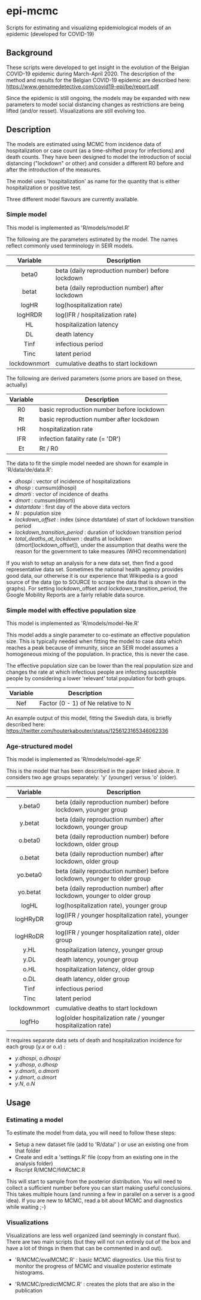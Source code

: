 # epi-mcmc
Scripts for estimating and visualizing epidemiological models of an epidemic (developed for COVID-19)

## Background

These scripts were developed to get insight in the evolution of the
Belgian COVID-19 epidemic during March-April 2020. The description of
the method and results for the Belgian COVID-19 epidemic are described
here: https://www.genomedetective.com/covid19-epi/be/report.pdf

Since the epidemic is still ongoing, the models may be expanded with
new parameters to model social distancing changes as restrictions are
being lifted (and/or resset). Visualizations are still evolving too.

## Description

The models are estimated using MCMC from incidence data of
hospitalization or case count (as a time-shifted proxy for infections)
and death counts. They have been designed to model the introduction of
social distancing ("lockdown" or other) and consider a different R0
before and after the introduction of the measures.

The model uses 'hospitalization' as name for the quantity that is
either hospitalization or positive test.

Three different model flavours are currently available.

### Simple model

This model is implemented as 'R/models/model.R'

The following are the parameters estimated by the model. The names
reflect commonly used terminology in SEIR models.

| Variable | Description                                       |
|:--------:|---------------------------------------------------|
| beta0    | beta (daily reproduction number) before lockdown  |
| betat    | beta (daily reproduction number) after lockdown   |
| logHR    | log(hospitalization rate)                         |
| logHRDR  | log(IFR / hospitalization rate)                   |
| HL       | hospitalization latency                           |
| DL       | death latency                                     |
| Tinf     | infectious period                                 |
| Tinc     | latent period                                     |
| lockdownmort | cumulative deaths to start lockdown           |

The following are derived parameters (some priors are based on these,
actually)

| Variable | Description                                       |
|:--------:|---------------------------------------------------|
| R0       | basic reproduction number before lockdown         |
| Rt       | basic reproduction number after lockdown          |
| HR       | hospitalization rate                              |
| IFR      | infection fatality rate (= 'DR')                  |
| Et       | Rt / R0                                           |

The data to fit the simple model needed are shown for example in 'R/data/de/data.R':

* *dhospi* : vector of incidence of hospitalizations
* *dhosp* : cumsum(dhospi)
* *dmorti* : vector of incidence of deaths
* *dmort* : cumsum(dmorti)
* *dstartdate* : first day of the above data vectors
* *N* : population size
* *lockdown_offset* : index (since dstartdate) of start of lockdown transition period
* *lockdown_transition_period* : duration of lockdown transition period
* *total_deaths_at_lockdown* : deaths at lockdown (dmort[lockdown_offset]), under the assumption that deaths were the reason for the government to take measures (WHO recommendation)

If you wish to setup an analysis for a new data set, then find a good
representative data set. Sometimes the national health agency provides
good data, our otherwise it is our experience that Wikipedia is a good
source of the data (go to SOURCE to scrape the data that is shown in
the graphs). For setting lockdown_offset and
lockdown_transition_period, the Google Mobility Reports are a fairly
reliable data source.

### Simple model with effective population size

This model is implemented as 'R/models/model-Ne.R'

This model adds a single parameter to co-estimate an effective
population size. This is typically needed when fitting the model to
case data which reaches a peak because of immunity, since an SEIR
model assumes a homogeneous mixing of the population. In practice,
this is never the case.

The effective population size can be lower than the real population
size and changes the rate at which infectious people are infecting
susceptible people by considering a lower 'relevant' total population
for both groups.

| Variable | Description                                       |
|:--------:|---------------------------------------------------|
| Nef      | Factor (0 - 1) of Ne relative to N                |

An example output of this model, fitting the Swedish data, is briefly described here:
https://twitter.com/houterkabouter/status/1256123165346062336

### Age-structured model

This model is implemented as 'R/models/model-age.R'

This is the model that has been described in the paper linked
above. It considers two age groups separately: 'y' (younger) versus
'o' (older).

| Variable | Description                                                               |
|:--------:|---------------------------------------------------------------------------|
| y.beta0  | beta (daily reproduction number) before lockdown, younger group           |
| y.betat  | beta (daily reproduction number) after lockdown, younger group            |
| o.beta0  | beta (daily reproduction number) before lockdown, older group             |
| o.betat  | beta (daily reproduction number) after lockdown, older group              |
| yo.beta0 | beta (daily reproduction number) before lockdown, younger to older group  |
| yo.betat | beta (daily reproduction number) after lockdown, younger to older group   |
| logHL    | log(hospitalization rate), younger group                                  |
| logHRyDR | log(IFR / younger hospitalization rate), younger group                    |
| logHRoDR | log(IFR / younger hospitalization rate), older group                      |
| y.HL     | hospitalization latency, younger group                                    |
| y.DL     | death latency, younger group                                              |
| o.HL     | hospitalization latency, older group                                      |
| o.DL     | death latency, older group                                                |
| Tinf     | infectious period                                                         |
| Tinc     | latent period                                                             |
| lockdownmort | cumulative deaths to start lockdown                                   |
| logfHo   | log(older hospitalization rate / younger hospitalization rate)            |

It requires separate data sets of death and hospitalization incidence
for each group (y.*x* or o.*x*) :

* *y.dhospi*, *o.dhospi*
* *y.dhosp*, *o.dhosp*
* *y.dmorti*, *o.dmorti*
* *y.dmort*, *o.dmort*
* *y.N*, *o.N*

## Usage

### Estimating a model

To estimate the model from data, you will need to follow these steps:

* Setup a new dataset file (add to 'R/data/' ) or use an existing one from that folder
* Create and edit a 'settings.R' file (copy from an existing one in the analysis folder)
* Rscript R/MCMC/fitMCMC.R

This will start to sample from the posterior distribution. You will
need to collect a sufficient number before you can start making useful
conclusions. This takes multiple hours (and running a few in parallel
on a server is a good idea). If you are new to MCMC, read a bit about
MCMC and diagnostics while waiting ;-)

### Visualizations

Visualizations are less well organized (and seemingly in constant flux). There are two
main scripts (but they will not run entirely out of the box and have a lot of things in them
that can be commented in and out).

* 'R/MCMC/evalMCMC.R' : basic MCMC diagnostics. Use this first to monitor the
  progress of MCMC and visualize posterior estimate histograms.

* 'R/MCMC/predictMCMC.R' : creates the plots that are also in the publication

